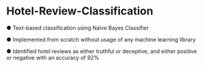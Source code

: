 # Hotel-Review-Classification

● Text-based classification using Naïve Bayes Classifier

● Implemented from scratch without usage of any machine learning library

● Identified hotel reviews as either truthful or deceptive, and either positive or negative with an accuracy of 92%
